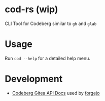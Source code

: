 # cod-rs (wip)

CLI Tool for Codeberg similar to `gh` and `glab`

# Usage

Run `cod --help` for a detailed help menu.

# Development 

- [Codeberg Gitea API Docs](https://codeberg.org/api/swagger) used by [forgejo](https://codeberg.org/forgejo/forgejo/src/branch/forgejo/docs/content/doc/developers/api-usage.en-us.md#api-guide)

